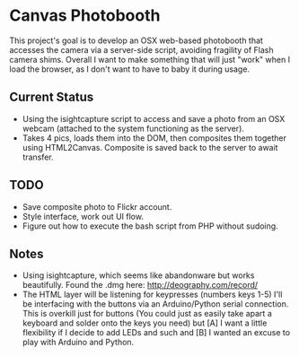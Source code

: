 Canvas Photobooth
=============================================================
This project's goal is to develop an OSX web-based photobooth that accesses the camera via a server-side script, avoiding fragility of Flash camera shims. Overall I want to make something that will just "work" when I load the browser, as I don't want to have to baby it during usage.


Current Status
-------------------------------------------------------------

  * Using the isightcapture script to access and save a photo from an OSX webcam (attached to the system functioning as the server).
  * Takes 4 pics, loads them into the DOM, then composites them together using HTML2Canvas. Composite is saved back to the server to await transfer.


TODO
-------------------------------------------------------------

  * Save composite photo to Flickr account.
  * Style interface, work out UI flow.
  * Figure out how to execute the bash script from PHP without sudoing.


Notes
-------------------------------------------------------------

  * Using isightcapture, which seems like abandonware but works beautifully. Found the .dmg here: http://deography.com/record/
  * The HTML layer will be listening for keypresses (numbers keys 1-5) I'll be interfacing with the buttons via an Arduino/Python serial connection. This is overkill just for buttons (You could just as easily take apart a keyboard and solder onto the keys you need) but [A] I want a little flexibility if I decide to add LEDs and such and [B] I wanted an excuse to play with Arduino and Python.
